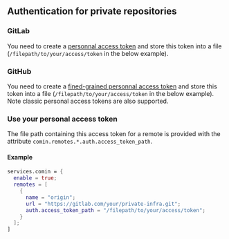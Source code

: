 ## Authentication for private repositories

### GitLab

You need to create a [personnal access
token](https://docs.gitlab.com/ee/user/profile/personal_access_tokens.html)
and store this token into a file (`/filepath/to/your/access/token` in the below example). 

### GitHub

You need to create a [fined-grained personnal access
token](https://docs.github.com/en/authentication/keeping-your-account-and-data-secure/managing-your-personal-access-tokens#fine-grained-personal-access-tokens)
and store this token into a file (`/filepath/to/your/access/token` in
the below example). Note classic personal access tokens are also
supported.

### Use your personal access token

The file path containing this access token for a remote is provided
with the attribute `comin.remotes.*.auth.access_token_path`.

#### Example

```nix
services.comin = {
  enable = true;
  remotes = [
    {
      name = "origin";
      url = "https://gitlab.com/your/private-infra.git";
      auth.access_token_path = "/filepath/to/your/access/token";
    }
  ];
]
```
